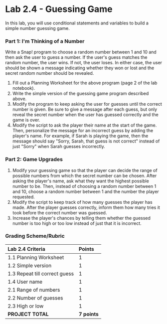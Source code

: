 # Lab 2.4 - Guessing Game

In this lab, you will use conditional statements and variables to build a simple number guessing game.‌

### Part 1: I'm Thinking of a Number‌ <a id="part-1-im-thinking-of-a-number"></a>

Write a Snap! program to choose a random number between 1 and 10 and then ask the user to guess a number. If the user's guess matches the random number, the user wins. If not, the user loses. In either case, the user should be shown a message indicating whether they won or lost and the secret random number should be revealed.‌

1. Fill out a Planning Worksheet for the above program \(page 2 of the lab notebook\).
2. Write the simple version of the guessing game program described above.
3. Modify the program to keep asking the user for guesses until the correct number is given. Be sure to give a message after each guess, but only reveal the secret number when the user has guessed correctly and the game is over.
4. Modify the script to ask the player their name at the start of the game. Then, personalize the message for an incorrect guess by adding the player's name. For example, if Sarah is playing the game, then the message should say "Sorry, Sarah, that guess is not correct" instead of just "Sorry" when Sarah guesses incorrectly.‌

### Part 2: Game Upgrades‌ <a id="part-2-game-upgrades"></a>

1. Modify your guessing game so that the player can decide the range of possible numbers from which the secret number can be chosen. After asking the player's name, ask what they want the highest possible number to be. Then, instead of choosing a random number between 1 and 10, choose a random number between 1 and the number the player requested.
2. Modify the script to keep track of how many guesses the player has made. After the player guesses correctly, inform them how many tries it took before the correct number was guessed.
3. Increase the player's chances by telling them whether the guessed number is too high or too low instead of just that it is incorrect.‌

### Grading Scheme/Rubric <a id="grading-scheme-rubric"></a>

| **Lab 2.4 Criteria** | Points |
| :--- | :--- |
| 1.1 Planning Worksheet | 1 |
| 1.2 Simple version | 1 |
| 1.3 Repeat till correct guess | 1 |
| 1.4 User name | 1 |
| 2.1 Range of numbers | 1 |
| 2.2 Number of guesses | 1 |
| 2.3 High or low | 1 |
| **PROJECT TOTAL** | **7 points** |

